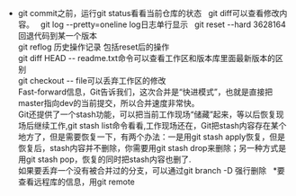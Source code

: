 * git commit之前，运行git status看看当前仓库的状态  
git diff可以查看修改内容。  
git log --pretty=oneline log日志单行显示  
git reset --hard 3628164  回退代码到某一个版本  
git reflog 历史操作记录 包括reset后的操作  
git diff HEAD -- readme.txt命令可以查看工作区和版本库里面最新版本的区别  
git checkout -- file可以丢弃工作区的修改  
Fast-forward信息，Git告诉我们，这次合并是“快进模式”，也就是直接把master指向dev的当前提交，所以合并速度非常快。  
Git还提供了一个stash功能，可以把当前工作现场“储藏”起来，等以后恢复现场后继续工作,git stash list命令看看,工作现场还在，Git把stash内容存在某个地方了，但是需要恢复一下，有两个办法：一是用git stash apply恢复，但是恢复后，stash内容并不删除，你需要用git stash drop来删除；另一种方式是用git stash pop，恢复的同时把stash内容也删了.  
如果要丢弃一个没有被合并过的分支，可以通过git branch -D <name>强行删除  
*要查看远程库的信息，用git remote  
